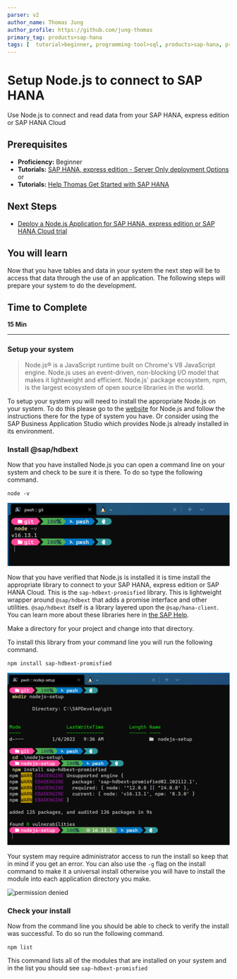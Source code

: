 ```yaml
---
parser: v2
author_name: Thomas Jung
author_profile: https://github.com/jung-thomas
primary_tag: products>sap-hana
tags: [  tutorial>beginner, programming-tool>sql, products>sap-hana, products>sap-hana\,-express-edition, products>sap-hana-cloud ]
---
```


# Setup Node.js to connect to SAP HANA
<!-- description --> Use Node.js to connect and read data from your SAP HANA, express edition or SAP HANA Cloud

## Prerequisites  
 - **Proficiency:** Beginner
 - **Tutorials:** [SAP HANA, express edition - Server Only deployment Options](hxe-database-server) or
 - **Tutorials:** [Help Thomas Get Started with SAP HANA](hana-trial-advanced-analytics)

## Next Steps
 - [Deploy a Node.js Application for SAP HANA, express edition or SAP HANA Cloud trial](hxe-node-express)

## You will learn  
Now that you have tables and data in your system the next step will be to access that data through the use of an application. The following steps will prepare your system to do the development.
## Time to Complete
**15 Min**

---

### Setup your system


> Node.js® is a JavaScript runtime built on Chrome's V8 JavaScript engine. Node.js uses an event-driven, non-blocking I/O model that makes it lightweight and efficient. Node.js' package ecosystem, npm, is the largest ecosystem of open source libraries in the world.

To setup your system you will need to install the appropriate Node.js on your system. To do this please go to the [website](https://nodejs.org/en/) for Node.js and follow the instructions there for the type of system you have. Or consider using the SAP Business Application Studio which provides Node.js already installed in its environment.


### Install @sap/hdbext


Now that you have installed Node.js you can open a command line on your system and check to be sure it is there. To do so type the following command.

```shell
node -v
```

![Node version](1.png)

Now that you have verified that Node.js is installed it is time install the appropriate library to connect to your SAP HANA, express edition or SAP HANA Cloud. This is the `sap-hdbext-promisfied` library.  This is lightweight wrapper around `@sap/hdbext` that adds a promise interface and other utilities. `@sap/hdbext` itself is a library layered upon the `@sap/hana-client`. You can learn more about these libraries here in [the SAP Help](https://help.sap.com/viewer/4505d0bdaf4948449b7f7379d24d0f0d/latest/en-US/54513272339246049bf438a03a8095e4.html#loio54513272339246049bf438a03a8095e4__section_ilt_mkt_vt).

Make a directory for your project and change into that directory.

To install this library from your command line you will run the following command.

```shell
npm install sap-hdbext-promisfied
```

![npm install](1_1.png)

Your system may require administrator access to run the install so keep that in mind if you get an error. You can also use the `-g` flag on the install command to make it a universal install otherwise you will have to install the module into each application directory you make.

![permission denied](2.png)



### Check your install


Now from the command line you should be able to check to verify the install was successful. To do so run the following command.

```
npm list
```

This command lists all of the modules that are installed on your system and in the list you should see `sap-hdbext-promisfied`

